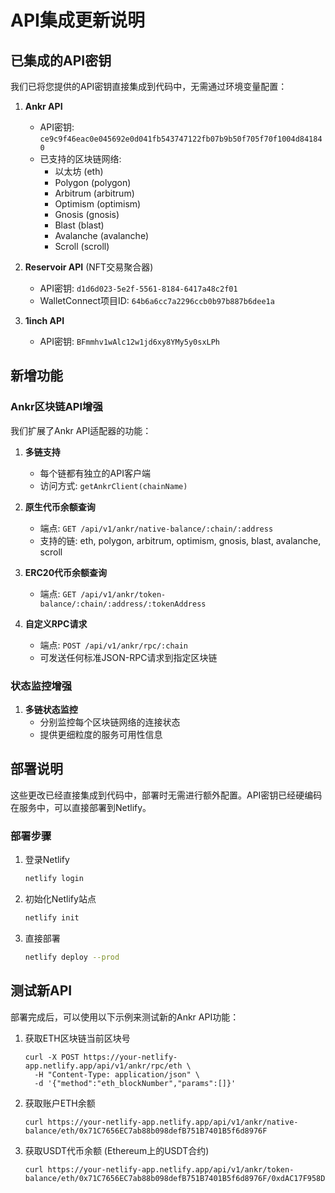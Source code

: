 # API集成更新说明

## 已集成的API密钥

我们已将您提供的API密钥直接集成到代码中，无需通过环境变量配置：

1. **Ankr API**
   - API密钥: `ce9c9f46eac0e045692e0d041fb543747122fb07b9b50f705f70f1004d841840`
   - 已支持的区块链网络:
     - 以太坊 (eth)
     - Polygon (polygon)
     - Arbitrum (arbitrum)
     - Optimism (optimism)
     - Gnosis (gnosis)
     - Blast (blast)
     - Avalanche (avalanche)
     - Scroll (scroll)

2. **Reservoir API** (NFT交易聚合器)
   - API密钥: `d1d6d023-5e2f-5561-8184-6417a48c2f01`
   - WalletConnect项目ID: `64b6a6cc7a2296ccb0b97b887b6dee1a`

3. **1inch API**
   - API密钥: `BFmmhv1wAlc12w1jd6xy8YMy5y0sxLPh`

## 新增功能

### Ankr区块链API增强

我们扩展了Ankr API适配器的功能：

1. **多链支持**
   - 每个链都有独立的API客户端
   - 访问方式: `getAnkrClient(chainName)`

2. **原生代币余额查询**
   - 端点: `GET /api/v1/ankr/native-balance/:chain/:address`
   - 支持的链: eth, polygon, arbitrum, optimism, gnosis, blast, avalanche, scroll

3. **ERC20代币余额查询**
   - 端点: `GET /api/v1/ankr/token-balance/:chain/:address/:tokenAddress`

4. **自定义RPC请求**
   - 端点: `POST /api/v1/ankr/rpc/:chain`
   - 可发送任何标准JSON-RPC请求到指定区块链

### 状态监控增强

1. **多链状态监控**
   - 分别监控每个区块链网络的连接状态
   - 提供更细粒度的服务可用性信息

## 部署说明

这些更改已经直接集成到代码中，部署时无需进行额外配置。API密钥已经硬编码在服务中，可以直接部署到Netlify。

### 部署步骤

1. 登录Netlify
   ```bash
   netlify login
   ```

2. 初始化Netlify站点
   ```bash
   netlify init
   ```

3. 直接部署
   ```bash
   netlify deploy --prod
   ```

## 测试新API

部署完成后，可以使用以下示例来测试新的Ankr API功能：

1. 获取ETH区块链当前区块号
   ```
   curl -X POST https://your-netlify-app.netlify.app/api/v1/ankr/rpc/eth \
     -H "Content-Type: application/json" \
     -d '{"method":"eth_blockNumber","params":[]}'
   ```

2. 获取账户ETH余额
   ```
   curl https://your-netlify-app.netlify.app/api/v1/ankr/native-balance/eth/0x71C7656EC7ab88b098defB751B7401B5f6d8976F
   ```

3. 获取USDT代币余额 (Ethereum上的USDT合约)
   ```
   curl https://your-netlify-app.netlify.app/api/v1/ankr/token-balance/eth/0x71C7656EC7ab88b098defB751B7401B5f6d8976F/0xdAC17F958D2ee523a2206206994597C13D831ec7
   ``` 